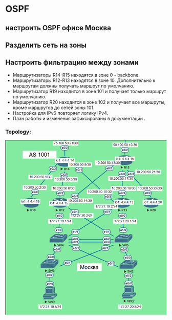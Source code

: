 # OSPF  
## настроить OSPF офисе Москва  
## Разделить сеть на зоны  
## Настроить фильтрацию между зонами  
- Маршрутизаторы R14-R15 находятся в зоне 0 - backbone.  
- Маршрутизаторы R12-R13 находятся в зоне 10. Дополнительно к маршрутам должны получать маршрут по умолчанию.  
- Маршрутизатор R19 находится в зоне 101 и получает только маршрут по умолчанию.  
- Маршрутизатор R20 находится в зоне 102 и получает все маршруты, кроме маршрутов до сетей зоны 101.  
- Настройка для IPv6 повторяет логику IPv4.  
- План работы и изменения зафиксированы в документации .  
### Topology:  
![alt-текст](https://github.com/stanlaz/otus_network_engineer/blob/main/Лабораторные%20работы/OSPF/Topology.png)  
